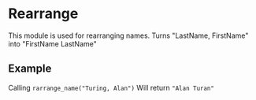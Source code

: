 Rearrange
=========

This module is used for rearranging names.
Turns "LastName, FirstName" into "FirstName LastName"

## Example
Calling `rarrange_name("Turing, Alan")` Will return `"Alan Turan"`